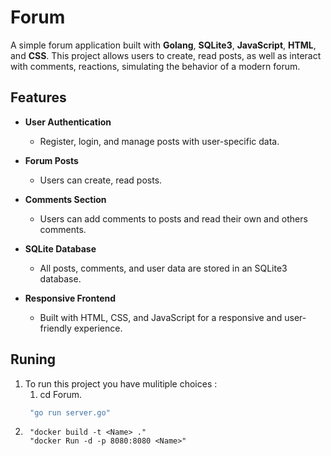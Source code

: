 # Forum

A simple forum application built with **Golang**, **SQLite3**, **JavaScript**, **HTML**, and **CSS**. This project allows users to create, read posts, as well as interact with comments, reactions, simulating the behavior of a modern forum.

## Features

- **User Authentication**
  - Register, login, and manage posts with user-specific data.
  
- **Forum Posts**
  - Users can create, read posts.

- **Comments Section**
  - Users can add comments to posts and read their own and others comments.

- **SQLite Database**
  - All posts, comments, and user data are stored in an SQLite3 database.

- **Responsive Frontend**
  - Built with HTML, CSS, and JavaScript for a responsive and user-friendly experience.

## Runing

1. To run this project you have mulitiple choices :
    1. cd Forum. 
   ```bash :
    "go run server.go"
2. ```Docker :
    "docker build -t <Name> ."
    "docker Run -d -p 8080:8080 <Name>"